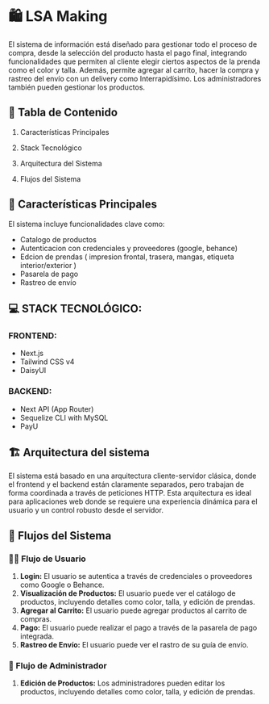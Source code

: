 # 🛍️ LSA Making

El sistema de información está diseñado para gestionar todo el proceso de compra, desde la selección del producto hasta el pago final, integrando funcionalidades que permiten al cliente elegir ciertos aspectos de la prenda como el color y talla. Además, permite agregar al carrito, hacer la compra y rastreo del envío con un delivery como Interrapidísimo. Los administradores también pueden gestionar los productos.

## 📑 Tabla de Contenido

1. Características Principales

2. Stack Tecnológico

3. Arquitectura del Sistema

4. Flujos del Sistema

## 🚀 Características Principales

El sistema incluye funcionalidades clave como:

-   Catalogo de productos
-   Autenticacion con credenciales y proveedores (google, behance)
-   Edcion de prendas ( impresion frontal, trasera, mangas, etiqueta interior/exterior )
-   Pasarela de pago
-   Rastreo de envío

## **💻 STACK TECNOLÓGICO:**

### **FRONTEND:**

-   Next.js
-   Tailwind CSS v4
-   DaisyUI

### **BACKEND:**

-   Next API (App Router)
-   Sequelize CLI with MySQL
-   PayU

## 🏗️ Arquitectura del sistema 
El sistema está basado en una arquitectura cliente-servidor clásica, donde el frontend y el backend están claramente separados, pero trabajan de forma coordinada a través de peticiones HTTP. Esta arquitectura es ideal para aplicaciones web donde se requiere una experiencia dinámica para el usuario y un control robusto desde el servidor.

## 🔄 Flujos del Sistema

### **🚶‍♂️ Flujo de Usuario**

1. **Login:** El usuario se autentica a través de credenciales o proveedores como Google o Behance.
2. **Visualización de Productos:** El usuario puede ver el catálogo de productos, incluyendo detalles como color, talla, y edición de prendas.
3. **Agregar al Carrito:** El usuario puede agregar productos al carrito de compras.
4. **Pago:** El usuario puede realizar el pago a través de la pasarela de pago integrada.
5. **Rastreo de Envío:** El usuario puede ver el rastro de su guía de envío.

### **🚧 Flujo de Administrador**

1. **Edición de Productos:** Los administradores pueden editar los productos, incluyendo detalles como color, talla, y edición de prendas.
